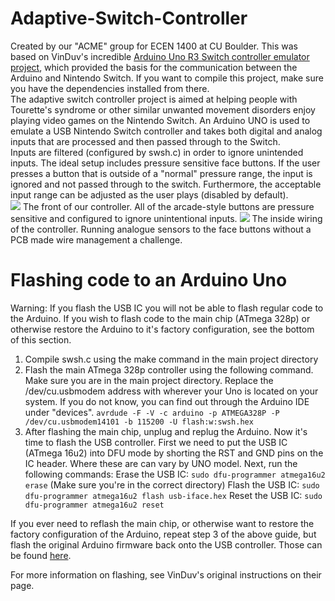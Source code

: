 # Adaptive-Switch-Controller
Created by our "ACME" group for ECEN 1400 at CU Boulder.
This was based on VinDuv's incredible [Arduino Uno R3 Switch controller emulator project](https://github.com/VinDuv/switch-arduino-controller), which provided the basis for the communication between the Arduino and Nintendo Switch. If you want to compile this project, make sure you have the dependencies installed from there.
<br>
The adaptive switch controller project is aimed at helping people with Tourette's syndrome or other similar unwanted movement disorders enjoy playing video games on the Nintendo Switch. An Arduino UNO is used to emulate a USB Nintendo Switch controller and takes both digital and analog inputs that are processed and then passed through to the Switch. 
<br>
Inputs are filtered (configured by swsh.c) in order to ignore unintended inputs. The ideal setup includes pressure sensitive face buttons. If the user presses a button that is outside of a "normal" pressure range, the input is ignored and not passed through to the switch. Furthermore, the acceptable input range can be adjusted as the user plays (disabled by default).
<br>
![](ACME_controller.jpeg)
The front of our controller. All of the arcade-style buttons are pressure sensitive and configured to ignore unintentional inputs.
![](ACME_controller_wiring.jpeg)
The inside wiring of the controller. Running analogue sensors to the face buttons without a PCB made wire management a challenge.
<br>
# Flashing code to an Arduino Uno
Warning: If you flash the USB IC you will not be able to flash regular code to the Arduino. If you wish to flash code to the main chip (ATmega 328p) or otherwise restore the Arduino to it's factory configuration, see the bottom of this section.

1. Compile swsh.c using the make command in the main project directory
2. Flash the main ATmega 328p controller using the following command. Make sure you are in the main project directory. Replace the /dev/cu.usbmodem address with wherever your Uno is located on your system. If you do not know, you can find out through the Arduino IDE under "devices".
<code>avrdude -F -V -c arduino -p ATMEGA328P -P /dev/cu.usbmodem14101 -b 115200 -U flash:w:swsh.hex</code>
3. After flashing the main chip, unplug and replug the Arduino. Now it's time to flash the USB controller. First we need to put the USB IC (ATmega 16u2) into DFU mode by shorting the RST and GND pins on the IC header. Where these are  can vary by UNO model. Next, run the following commands:
Erase the USB IC: <code>sudo dfu-programmer atmega16u2 erase</code>
(Make sure you're in the correct directory) Flash the USB IC: <code>sudo dfu-programmer atmega16u2 flash usb-iface.hex</code>
Reset the USB IC: <code>sudo dfu-programmer atmega16u2 reset</code>

If you ever need to reflash the main chip, or otherwise want to restore the factory configuration of the Arduino, repeat step 3 of the above guide, but flash the original Arduino firmware back onto the USB controller. Those can be found [here](https://github.com/arduino/ArduinoCore-avr/tree/master/firmwares/atmegaxxu2).

For more information on flashing, see VinDuv's original instructions on their page.
